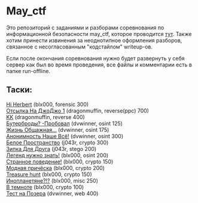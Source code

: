 # May_ctf

Это репозиторий с заданиями и разборами соревнования по информационной безопасности may_ctf, которое проводится [тут](https://ctfmay.sch9.ru/). 
Также хотим принести извинения за неоднотипное оформления разборов, связанное с несогласованным "кодстайлом" writeup-ов.

Если после окончания соревнования нужно будет развернуть у себя сервер как был во время проведения, все файлы и комментарии есть в папке run-offline.

## Таски:

[Hi Herbert](tasks/Hi%20Herbert/) (blx000, forensic 300)   
[Отсылка На ДжоДжо 1](tasks/jojo1/) (dragonmuffin, reverse(ppc) 700)   
[KK](tasks/kk/) (dragonmuffin, reverse 400)   
[Бутерброды? -Пробовал](tasks/Бутерброды%3F%20-Пробовал/) (dvwinner, osint 125)   
[Жизнь Общажная...](tasks/Жизнь%20Общажная.../) (dvwinner, osint 175)   
[Анонимность Наше Всё!](tasks/Анонимность%20Наше%20Всё%21/) (dvwinner, osint 300)   
[Белое Пространство](tasks/Белое%20Пространство/) (j043r, crypto 300)   
[Зипка Для Друга](tasks/Зипка%20Для%20Друга/) (j043r, stego 200)   
[Легенд нужно знать!](tasks/Легенд%20нужно%20знать%21/) (blx000, osint 200)   
[Странное поведение!](tasks/Странное%20поведение/) (blx000, crypto 150)    
[Модная причёска](tasks/Модная%20причёска/) (blx000, crypto 200)    
[Treasure hunt](tasks/Treasure%20hunt/) (blx000, crypto 150)    
[Инопланетяне?!?](tasks/Инопланетяне%3F%21%3F/) (blx000, misc 250)  
[В темноте](tasks/В%20темноте/) (blx000, crypto 100)   
[Тест на Позера](tasks/Тест%20на%20Позера/) (dvwinner, web 400)